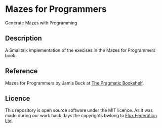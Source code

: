 # Mazes for Programmers

Generate Mazes with Programming

## Description

A Smalltalk implementation of the execises in the Mazes for Programmers book.

## Reference

Mazes for Programmers by Jamis Buck at [The Pragmatic Bookshelf](https://pragprog.com/book/jbmaze/mazes-for-programmers).

## Licence

This repository is open source software under the MIT licence. As it was made during our work hack days the copyrights bwlong to [Flux Federation Ltd](https://fluxfederation.com/).
